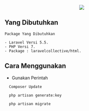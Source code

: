 <p align="center"><img src="https://laravel.com/assets/img/components/logo-laravel.svg"></p>

## Yang Dibutuhkan

```
Package Yang Dibutuhkan

- Laravel Versi 5.5.
- PHP Versi 7.
- Package : laravelcollective/html.

```

## Cara Menggunakan

  - Gunakan Perintah
  ```
    Composer Update
  ```
  ```
    php artisan generate:key
  ```
  ```
    php artisan migrate
  ```
